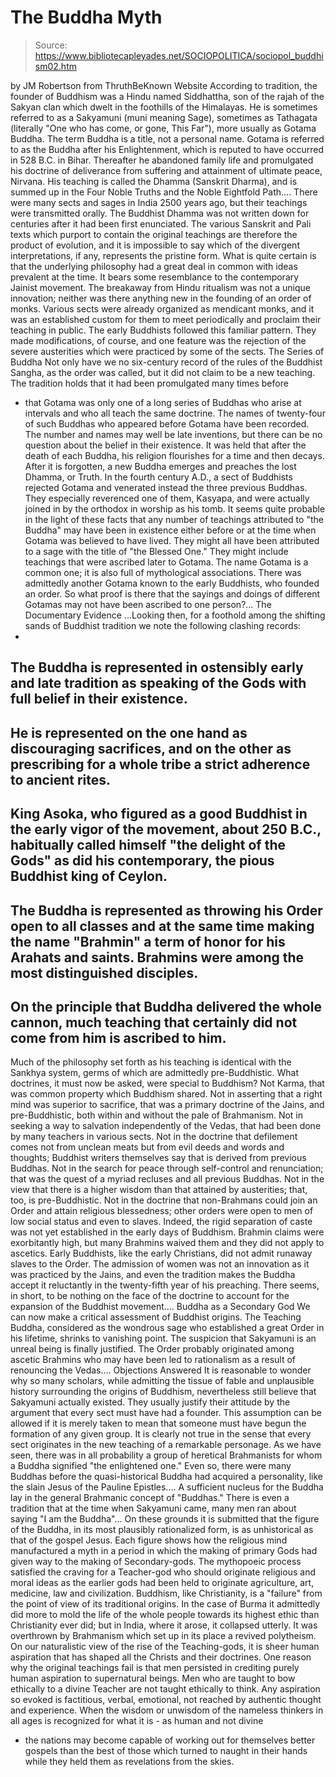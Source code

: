 # The Buddha Myth

> Source: https://www.bibliotecapleyades.net/SOCIOPOLITICA/sociopol_buddhism02.htm

by JM Robertson
from
ThruthBeKnown Website
According to tradition, the founder of Buddhism
was a Hindu named Siddhattha, son of the rajah of the Sakyan clan
which dwelt in the foothills of the Himalayas.
He is sometimes referred to as a Sakyamuni
(muni meaning Sage), sometimes as Tathagata (literally "One who has
come, or gone, This Far"), more usually as Gotama Buddha. The term
Buddha is a title, not a personal name. Gotama is referred to as
the Buddha after his Enlightenment, which is reputed to have occurred in 528
B.C. in Bihar.
Thereafter he abandoned family life and
promulgated his doctrine of deliverance from suffering and attainment of
ultimate peace, Nirvana.
His teaching is called the Dhamma (Sanskrit
Dharma), and is summed up in the
Four Noble Truths and the Noble Eightfold Path....
There were many sects and sages in India 2500 years ago, but their teachings
were transmitted orally. The Buddhist Dhamma was not written down for
centuries after it had been first enunciated. The various Sanskrit and Pali
texts which purport to contain the original teachings are therefore the
product of evolution, and it is impossible to say which of the divergent
interpretations, if any, represents the pristine form.
What is quite certain is that the underlying
philosophy had a great deal in common with ideas prevalent at the time. It
bears some resemblance to the contemporary
Jainist movement.
The breakaway from Hindu ritualism was not a unique innovation; neither was
there anything new in the founding of an order of monks. Various sects were
already organized as mendicant monks, and it was an established custom for
them to meet periodically and proclaim their teaching in public. The early
Buddhists followed this familiar pattern.
They made modifications, of course, and one
feature was the rejection of the severe austerities which were practiced by
some of the sects.
The Series of Buddha
Not only have we no six-century record of the rules of the Buddhist
Sangha, as the order was called, but it did not claim to be a new
teaching. The tradition holds that it had been promulgated many times before
- that Gotama was only one of a long series of Buddhas who arise at
intervals and who all teach the same doctrine.
The names of twenty-four of such Buddhas
who appeared before Gotama have been recorded. The number and names
may well be late inventions, but there can be no question about the belief
in their existence. It was held that after the death of each Buddha, his
religion flourishes for a time and then decays.
After it is forgotten, a new Buddha emerges and
preaches the lost Dhamma, or Truth. In the fourth century A.D., a sect of
Buddhists rejected Gotama and venerated instead the three previous
Buddhas. They especially reverenced one of them,
Kasyapa, and were actually joined in by the
orthodox in worship as his tomb.
It seems quite probable in the light of these facts that any number of
teachings attributed to "the Buddha" may have been in existence either
before or at the time when Gotama was believed to have lived. They
might all have been attributed to a sage with the title of "the Blessed
One." They might include teachings that were ascribed later to Gotama.
The name Gotama is a common one; it is also full of mythological
associations. There was admittedly another Gotama known to the early
Buddhists, who founded an order.
So what proof is there that the sayings and
doings of different Gotamas may not have been ascribed to one person?...
The Documentary Evidence
...Looking then, for a foothold among the shifting sands of Buddhist
tradition we note the following clashing records:
-
The Buddha is represented in ostensibly
early and late tradition as speaking of the Gods with full belief in
their existence.
-
He is represented on the one hand as
discouraging sacrifices, and on the other as prescribing for a whole
tribe a strict adherence to ancient rites.
-
King Asoka, who figured as a good
Buddhist in the early vigor of the movement, about 250 B.C.,
habitually called himself "the delight of the Gods" as did his
contemporary, the pious Buddhist king of Ceylon.
-
The Buddha is represented as throwing
his Order open to all classes and at the same time making the name
"Brahmin" a term of honor for his Arahats and saints. Brahmins were
among the most distinguished disciples.
-
On the principle that Buddha delivered
the whole cannon, much teaching that certainly did not come from him
is ascribed to him.
-
Much of the philosophy set forth as his
teaching is identical with the Sankhya system, germs of which are
admittedly pre-Buddhistic.
What doctrines, it must now be asked, were
special to Buddhism? Not Karma, that was common property which
Buddhism shared.
Not in asserting that a right mind was superior
to sacrifice, that was a primary doctrine of the Jains, and pre-Buddhistic,
both within and without the pale of Brahmanism. Not in seeking a way to
salvation independently of the Vedas, that had been done by many teachers in
various sects. Not in the doctrine that defilement comes not from unclean
meats but from evil deeds and words and thoughts; Buddhist writers
themselves say that is derived from previous Buddhas.
Not in the search for peace through self-control
and renunciation; that was the quest of a myriad recluses and all previous
Buddhas. Not in the view that there is a higher wisdom than that attained by
austerities; that, too, is pre-Buddhistic. Not in the doctrine that
non-Brahmans could join an Order and attain religious blessedness; other
orders were open to men of low social status and even to slaves.
Indeed, the rigid separation of caste was not
yet established in the early days of Buddhism. Brahmin claims were
exorbitantly high, but many Brahmins waived them and they did not apply to
ascetics. Early Buddhists, like the early Christians, did not admit
runaway slaves to the Order.
The admission of women was not an innovation as it was practiced by the
Jains, and even the tradition makes the Buddha accept it reluctantly in the
twenty-fifth year of his preaching.
There seems, in short, to be nothing on the face
of the doctrine to account for the expansion of the Buddhist movement....
Buddha as a Secondary God
We can now make a critical assessment of Buddhist origins. The Teaching
Buddha, considered as the wondrous sage who established a great Order in
his lifetime, shrinks to vanishing point.
The suspicion that
Sakyamuni is an unreal being is
finally justified.
The Order probably originated among ascetic
Brahmins who may have been led to rationalism as a result of renouncing the
Vedas....
Objections Answered
It is reasonable to wonder why so many scholars, while admitting the tissue
of fable and unplausible history surrounding the origins of Buddhism,
nevertheless still believe that Sakyamuni actually existed.
They usually justify their attitude by the
argument that every sect must have had a founder. This assumption can be
allowed if it is merely taken to mean that someone must have begun the
formation of any given group. It is clearly not true in the sense that every
sect originates in the new teaching of a remarkable personage.
As we have seen, there was in all probability a group of heretical
Brahmanists for whom a Buddha signified "the enlightened one." Even so,
there were many Buddhas before the quasi-historical Buddha had acquired a
personality, like the slain Jesus of the Pauline Epistles....
A sufficient nucleus for the Buddha lay in the general Brahmanic concept of
"Buddhas." There is even a tradition that at the time when Sakyamuni came,
many men ran about saying "I am the Buddha"...
On these grounds it is submitted that the figure of the Buddha, in its most
plausibly rationalized form, is as unhistorical as that of the gospel Jesus.
Each figure shows how the religious mind manufactured a myth in a period in
which the making of primary Gods had given way to the making of
Secondary-gods.
The mythopoeic process satisfied the craving for
a Teacher-god who should originate religious and moral ideas as the earlier
gods had been held to originate agriculture, art, medicine, law and
civilization.
Buddhism, like Christianity, is a "failure" from the point of view
of its traditional origins.
In the case of Burma it admittedly did more to
mold the life of the whole people towards its highest ethic than
Christianity ever did; but in India, where it arose, it collapsed utterly.
It was overthrown by Brahmanism which set up in its place a revived
polytheism.
On our naturalistic view of the rise of the Teaching-gods, it is sheer human
aspiration that has shaped all the Christs and their doctrines.
One reason why the original teachings fail is
that men persisted in crediting purely human aspiration to supernatural
beings. Men who are taught to bow ethically to a divine Teacher are not
taught ethically to think. Any aspiration so evoked is factitious, verbal,
emotional, not reached by authentic thought and experience.
When the wisdom or unwisdom of the nameless
thinkers in all ages is recognized for what it is - as human and not divine
- the nations may become capable of working out for themselves better
gospels than the best of those which turned to naught in their hands while
they held them as revelations from the skies.
